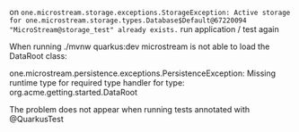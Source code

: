 on ` one.microstream.storage.exceptions.StorageException: Active storage for one.microstream.storage.types.Database$Default@67220094 "MicroStream@storage_test" already exists.
` run application / test again

When running ./mvnw quarkus:dev microstream is not able to load the DataRoot class:

one.microstream.persistence.exceptions.PersistenceException: Missing runtime type for required type handler for type: org.acme.getting.started.DataRoot


The problem does not appear when running tests annotated with @QuarkusTest